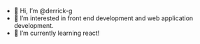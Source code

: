 - 👋 Hi, I’m @derrick-g
- 👀 I’m interested in front end development and web application development.
- 🌱 I’m currently learning react!

<!---
derrick-g/derrick-g is a ✨ special ✨ repository because its `README.md` (this file) appears on your GitHub profile.
You can click the Preview link to take a look at your changes.
--->
